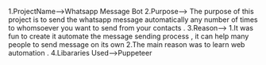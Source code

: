 1.ProjectName-->Whatsapp Message Bot 
2.Purpose--> The purpose of this project is to send the whatsapp message automatically any number of times to whomsoever you want to send from your contacts .
3.Reason--> 1.It was fun to create it automate the message sending process , it can help many people to send message on its own 
            2.The main reason was to learn web automation .
4.Libararies Used-->Puppeteer

